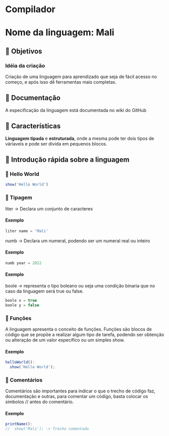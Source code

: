 # Compilador
#  Nome da linguagem: Mali

##  :dart: Objetivos

### Idéia da criação
Criação de uma linguagem para aprendizado que seja de fácil acesso no começo, e após isso dê ferramentas mais completas.

## :page_with_curl: Documentação

A especificação da linguagem está documentada no wiki do GitHub

## :key: Características

**Linguagem tipada** e **estruturada**, onde a mesma pode ter dois tipos de váriaveis e pode ser divida em pequenos blocos.

## :triangular_flag_on_post: Introdução rápida sobre a linguagem

### :pushpin: Hello World

```js
show('Hello World')
```

### :pushpin: Tipagem

liter -> Declara um conjunto de caracteres

#### Exemplo
```js
liter name = 'Mali'
```
numb -> Declara um numeral, podendo ser um numeral real ou inteiro

#### Exemplo
```js
numb year = 2022
```

#### Exemplo

boole -> representa o tipo boleano ou seja uma condição binaria que no caso da linguagem será true ou false.

```js
boole x = true
boole y = false
```
### :pushpin: Funções

A linguagem apresenta o conceito de funções. Funções são blocos de código que se propõe a realizar algum tipo de tarefa, podendo ser obtenção ou alteração de um valor específico ou um simples show.

#### Exemplo
```js
helloWorld():
  show('Hello World');
```

### :pushpin: Comentários
Comentários são importantes para indicar o que o trecho de código faz, documentação e outras, para comentar um código, basta colocar os simbolos // antes do comentário.

#### Exemplo
```js
printName():
//  show('Mali'); -> Trecho comentado
```

